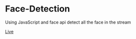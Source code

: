 # Face-Detection
Using JavaScript and face api detect all the face in the stream

[Live](https://muhammadmoiz200099.github.io/Face-Detection/)
